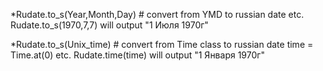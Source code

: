 *Rudate.to_s(Year,Month,Day) # convert from YMD to russian date
etc. Rudate.to_s(1970,7,7) will output "1 Июля 1970г"

*Rudate.to_s(Unix_time) # convert from Time class to russian date
time = Time.at(0)
etc. Rudate.time(time) will output "1 Января 1970г"
